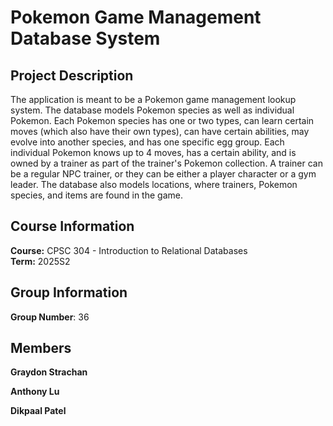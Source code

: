# Pokemon Game Management Database System

## Project Description

The application is meant to be a Pokemon game management lookup system. The database models Pokemon species as well as individual Pokemon. Each Pokemon species has one or two types, can learn certain moves (which also have their own types), can have certain abilities, may evolve into another species, and has one specific egg group. Each individual Pokemon knows up to 4 moves, has a certain ability, and is owned by a trainer as part of the trainer's Pokemon collection. A trainer can be a regular NPC trainer, or they can be either a player character or a gym leader. The database also models locations, where trainers, Pokemon species, and items are found in the game.

## Course Information

**Course:** CPSC 304 - Introduction to Relational Databases  
**Term:** 2025S2

## Group Information

**Group Number**: 36

## Members

**Graydon Strachan**

**Anthony Lu**

**Dikpaal Patel**
